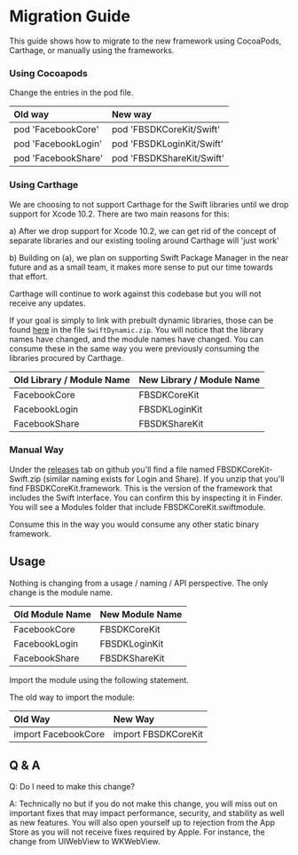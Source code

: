 # Migration Guide

This guide shows how to migrate to the new framework using CocoaPods, Carthage, or manually using the frameworks.


### Using Cocoapods

Change the entries in the pod file.

| Old way              | New way                   |
| :---                 | :---                      |
| pod 'FacebookCore'   | pod 'FBSDKCoreKit/Swift'  |
| pod 'FacebookLogin'  | pod 'FBSDKLoginKit/Swift' |
| pod 'FacebookShare'  | pod 'FBSDKShareKit/Swift' |


### Using Carthage

We are choosing to not support Carthage for the Swift libraries until we drop support for Xcode 10.2. There are two main reasons for this: 

a) After we drop support for Xcode 10.2, we can get rid of the concept of separate libraries and our existing tooling around Carthage will 'just work'

b) Building on (a), we plan on supporting Swift Package Manager in the near future and as a small team, it makes more sense to put our time towards that effort.

Carthage will continue to work against this codebase but you will not receive any updates. 

If your goal is simply to link with prebuilt dynamic libraries, those can be found [here](https://github.com/facebook/facebook-ios-sdk/releases) in the file `SwiftDynamic.zip`. You will notice that the library names have changed, and the module names have changed. You can consume these in the same way you were previously consuming the libraries procured by Carthage.
 
| Old Library / Module Name | New Library / Module Name |
| :---                      | :---                      |
| FacebookCore              | FBSDKCoreKit              |
| FacebookLogin             | FBSDKLoginKit             |
| FacebookShare             | FBSDKShareKit             |


### Manual Way

Under the [releases](https://github.com/facebook/facebook-objc-sdk/releases) tab on github you'll find a file named FBSDKCoreKit-Swift.zip (similar naming exists for Login and Share). If you unzip that you'll find FBSDKCoreKit.framework. This is the version of the framework that includes the Swift interface. You can confirm this by inspecting it in Finder. You will see a Modules folder that include FBSDKCoreKit.swiftmodule.

Consume this in the way you would consume any other static binary framework.


## Usage

Nothing is changing from a usage / naming / API perspective. The only change is the module name.

| Old Module Name | New Module Name |
| :---            | :---            |
| FacebookCore    | FBSDKCoreKit    |
| FacebookLogin   | FBSDKLoginKit   |
| FacebookShare   | FBSDKShareKit   |

Import the module using the following statement.

The old way to import the module:

| Old Way               | New Way               |
| :---                  | :---                  |
| import FacebookCore | import FBSDKCoreKit |




## Q & A

Q: Do I need to make this change?

A: Technically no but if you do not make this change, you will miss out on important fixes that may impact performance, security, and stability as well as new features. You will also open yourself up to rejection from the App Store as you will not receive fixes required by Apple. For instance, the change from UIWebView to WKWebView.
